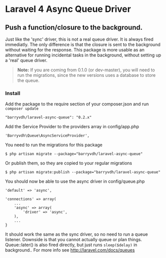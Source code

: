 # Laravel 4 Async Queue Driver
## Push a function/closure to the background.

Just like the 'sync' driver, this is not a real queue driver. It is always fired immediatly.
The only difference is that the closure is sent to the background without waiting for the response.
This package is more usable as an alternative for running incidental tasks in the background, without setting up a 'real' queue driver.

> **Note:** If you are coming from 0.1.0 (or dev-master), you will need to run the migrations, since the new versions uses a database to store the queue.

### Install
Add the package to the require section of your composer.json and run `composer update`

    "barryvdh/laravel-async-queue": "0.2.x"

Add the Service Provider to the providers array in config/app.php

    'Barryvdh\Queue\AsyncServiceProvider',
    
You need to run the migrations for this package

    $ php artisan migrate --package="barryvdh/laravel-async-queue"

Or publish them, so they are copied to your regular migrations

    $ php artisan migrate:publish --package="barryvdh/laravel-async-queue"

You should now be able to use the async driver in config/queue.php

    'default' => 'async',
    
    'connections' => array(
        ...
        'async' => array(
            'driver' => 'async',
        ),
        ...
    }

It should work the same as the sync driver, so no need to run a queue listener. Downside is that you cannot actually queue or plan things.
Queue::later() is also fired directly, but just runs `sleep($delay)` in background..
For more info see http://laravel.com/docs/queues

